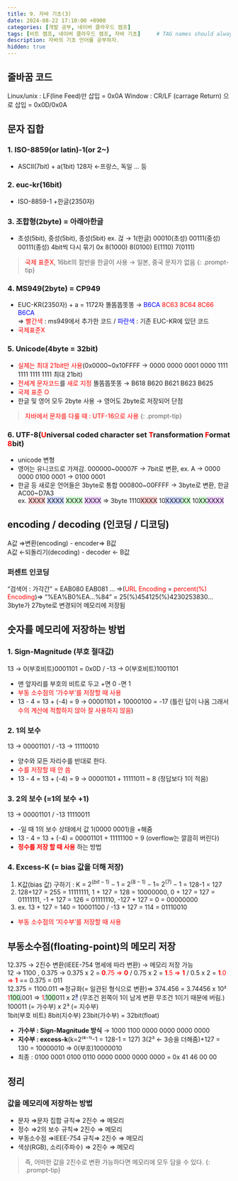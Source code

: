 ```yaml
---
title: 9. 자바 기초(3)
date: 2024-08-22 17:10:00 +0900
categories: [개발 공부, 네이버 클라우드 캠프]
tags: [비트 캠프, 네이버 클라우드 캠프, 자바 기초]     # TAG names should always be lowercase
description: 자바의 기초 언어를 공부하자.
hidden: true
---
```


## 줄바꿈 코드
Linux/unix : LF(line Feed)만 삽입 = 0x0A
Window : CR/LF (carrage Return) 으로 삽입 = 0x0D/0x0A

## 문자 집합

### 1. ISO-8859(or latin)-1(or 2~)
- ASCII(7bit) + a(1bit) 128자 ←프랑스, 독일 … 등

### 2. euc-kr(16bit)
- ISO-8859-1 +한글(2350자)

### 3. 조합형(2byte) = 아래아한글
- 초성(5bit), 중성(5bit), 종성(5bit)
ex. 걶 → 1(한글) 00010(초성) 00111(중성) 00111(종성)
4bit씩 다시 묶기 0x 8(1000) 8(0100) E(1110) 7(0111)

> <span style="color: red">국제 표준X</span>, 16bit의 절반을 한글이 사용 → 일본, 중국 문자가 없음
{: .prompt-tip}

### 4. MS949(2byte) = CP949
- EUC-KR(2350자) + a = 1172자
똘똠똡똣똥 → <span style="color: blue">B6CA</span> <span style="color: red">8C63 8C64 8C66</span> <span style="color: blue">B6CA</span>   
⇒ <span style="color: red">빨간색</span> : ms949에서 추가한 코드 / <span style="color: blue">파란색</span> : 기존 EUC-KR에 있던 코드
- <span style="color: red">국제표준X</span>

### 5. Unicode(4byte = 32bit)

- <span style="color: red">실제는 최대 21bit만 사용</span>(0x0000~0x10FFFF → 0000 0000 0001 0000 1111 1111 1111 1111 최대 21bit)
- <span style="color: red">전세계 문자코드</span>를 <span style="color: red">새로 지정</span>
똘똠똡똣똥 → B618 B620 B621 B623 B625
- <span style="color: red">국제 표준 O</span>
- 한글 및 영어 모두 2byte 사용 → 영어도 2byte로 저장되어 단점

> <span style="color: red">자바에서 문자를 다룰 때 : UTF-16으로 사용 </span>
{: .prompt-tip}

### 6. UTF-8(<span style="color: red">U</span>niversal coded character set <span style="color: red">T</span>ransformation <span style="color: red">F</span>ormat <span style="color: red">8</span>bit)

- unicode 변형
- 영어는 유니코드로 가져감.
000000~00007F → 7bit로 변환, ex. A → 0000 0000 0100 0001 → 0100 0001
- 한글 등 새로운 언어들은 3byte로 통합
000800~00FFFF → 3byte로 변환, 한글 AC00~D7A3   
ex. <span style="background-color: #ffcccc">XXXX</span> <span style="background-color: #ccd6ff">XXXX</span> 
<span style="background-color: #ccffcd">XXXX</span> <span style="background-color: #edccff">XXXX</span> ⇒ 
3byte 1110<span style="background-color: #ffcccc">XXXX</span> 10<span style="background-color: #ccd6ff">XXXX</span><span style="background-color: #ccffcd">XX</span> 
10<span style="background-color: #ccffcd">XX</span><span style="background-color: #edccff">XXXX</span>

## encoding / decoding (인코딩 / 디코딩)

A값 ⇒변환(encoding) - encoder⇒ B값   
A값 ←되돌리기(decoding) - decoder ← B값 

### 퍼센트 인코딩

“검색어 : 가각간” = EAB080 EAB081 … ⇒(<span style="color: red">URL Encoding</span> = <span style="color: red">percent(%) Encoding</span>)⇒ “%EA%B0%EA…%84” = 25(%)454125(%)4230253830…   
3byte가 27byte로 변경되어 메모리에 저장됨

## 숫자를 메모리에 저장하는 방법

### 1. Sign-Magnitude (부호 절대값)

13 → 0(부호비트)0001101 = 0x0D / -13 → 0(부호비트)1001101

- 맨 앞자리를 부호의 비트로 두고 +면 0 -면 1
- <span style="color: red">부동 소수점의 ‘가수부’를 저장할 때 사용</span>
- 13 - 4 = 13 + (-4) = 9 → 00001101 + 10000100 = -17 (틀린 답이 나옴 그래서 <span style="color: red">수의 계산에 적합하지 않아 잘 사용하지 않음</span>)

### 2.  1의 보수

13 → 00001101 / -13 → 11110010

- 양수와 모든 자리수를 반대로 한다.
- <span style="color: red">수를 저장할 때 안 씀</span>
- 13 - 4 = 13 + (-4) = 9 → 00001101 + 11111011 = 8 (정답보다 1이 적음)

### 3. 2의 보수 (=1의 보수 +1)

13 → 00001101 / -13 11110011 

- -일 때 1의 보수 상태에서 값 1(0000 0001)을 +해줌
- 13 - 4 = 13 + (-4) = 00001101 + 11111100 = 9 (overflow는 깔끔히 버린다)
- <span style="color: red"> **정수를 저장 할 때 사용** </span>하는 방법

### 4. Excess-K (= bias 값을 더해 저장)

1. K값(bias 값) 구하기 : K = $2^{(bit-1)}-1$  = $2^{(8-1)}-1$= $2^{(7)}-1$ = 128-1 = 127
2. 128+127 = 255 = 11111111, 1 + 127 = 128 = 10000000, 0 + 127 = 127 = 01111111, -1 + 127 = 126 = 01111110, -127 + 127 = 0 = 00000000
3. ex. 13 + 127 = 140 = 10001100 / -13 + 127 = 114 = 01110010
- <span style="color: red">부동 소수점의 ‘지수부’를 저장할 때 사용</span>

## 부동소수점(floating-point)의 메모리 저장

12.375 → 2진수 변환(IEEE-754 명세에 따라 변환) → 메모리 저장 가능   
12 → 1100 , 0.375 → 0.375 x 2 = <span style="color: red">**0**.75 ⇒ **0**</span> / 0.75 x 2 = <span style="color: red">**1**.5 ⇒ **1**</span> / 0.5 x 2 = <span style="color: red">**1**.0 ⇒ **1**</span> == 0.375 = 011   
12.375 = 1100.011 ⇒정규화(= 일관된 형식으로 변환)⇒ 374.456 = 3.74456 x 10²   
<span style="color: red">1</span><span style="background-color: #ccffcd">100</span><span style="background-color: #ccd6ff">.</span>001 ⇒ <span style="color: red">1</span><span style="background-color: #ccd6ff">.</span><span style="background-color: #ccffcd">100</span>011 x 2<span style="background-color: #ccd6ff">³</span> (무조건 왼쪽이 1이 남게 변환 무조건 1이기 때문에 버림.)   
100011 (= 가수부) x 2³ (= 지수부)   
1bit(부호 비트) 8bit(지수부) 23bit(가수부) = 32bit(float)   

- **가수부 : Sign-Magnitude 방식** → 1000 1100 0000 0000 0000 0000
- **지수부 : excess-k**(k=2⁽⁸⁻¹⁾-1 = 128-1 = 127) 3(2³ ← 3승을 더해줌)+127 = 130 = 10000010 ⇒ 0(부호)10000010
- 최종 : 0100 0001 0100 0110 0000 0000 0000 0000 = 0x 41 46 00 00

## 정리

### 값을 메모리에 저장하는 방법

- 문자 ⇒문자 집합 규칙⇒ 2진수 ⇒ 메모리   
- 정수 ⇒2의 보수 규칙⇒ 2진수 ⇒ 메모리   
- 부동소수점 ⇒IEEE-754 규칙⇒ 2진수 ⇒ 메모리   
- 색상(RGB), 소리(주파수) ⇒ 2진수 ⇒ 메모리   

> 즉, 어떠한 값을 2진수로 변환 가능하다면 메모리에 모두 담을 수 있다.
{: .prompt-tip}
